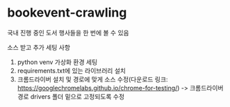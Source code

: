 # bookevent-crawling
국내 진행 중인 도서 행사들을 한 번에 볼 수 있음


소스 받고 추가 세팅 사항
1. python venv 가상화 환경 세팅
2. requirements.txt에 있는 라이브러리 설치
3. 크롬드라이버 설치 및 경로에 맞게 소스 수정(다운로드 링크: https://googlechromelabs.github.io/chrome-for-testing/)
   -> 크롬드라이버 경로 drivers 폴더 밑으로 고정되도록 수정
